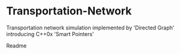 # Transportation-Network
Transportation network simulation implemented by 'Directed Graph' introducing C++0x 'Smart Pointers'

Readme
